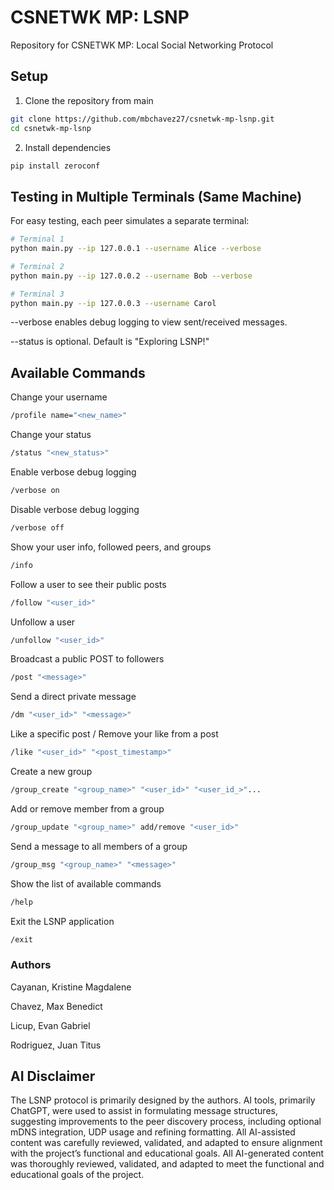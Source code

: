 # CSNETWK MP: LSNP
Repository for CSNETWK MP: Local Social Networking Protocol

## Setup
1. Clone the repository from main

```bash
git clone https://github.com/mbchavez27/csnetwk-mp-lsnp.git
cd csnetwk-mp-lsnp
```

2. Install dependencies
```bash
pip install zeroconf
```

## Testing in Multiple Terminals (Same Machine)
For easy testing, each peer simulates a separate terminal:
```bash
# Terminal 1 
python main.py --ip 127.0.0.1 --username Alice --verbose

# Terminal 2 
python main.py --ip 127.0.0.2 --username Bob --verbose

# Terminal 3
python main.py --ip 127.0.0.3 --username Carol

```
--verbose enables debug logging to view sent/received messages.

--status is optional. Default is "Exploring LSNP!"

## Available Commands
Change your username
```bash
/profile name="<new_name>"
```
Change your status
```bash
/status "<new_status>"
```
Enable verbose debug logging
```bash
/verbose on 
```
Disable verbose debug logging
```bash
/verbose off
```
Show your user info, followed peers, and groups
```bash
/info
```
Follow a user to see their public posts
```bash
/follow "<user_id>"
```
Unfollow a user
```bash
/unfollow "<user_id>"
```
Broadcast a public POST to followers
```bash
/post "<message>"
```
Send a direct private message
```bash
/dm "<user_id>" "<message>"
```
Like a specific post / Remove your like from a post
```bash
/like "<user_id>" "<post_timestamp>"
```
Create a new group
```bash
/group_create "<group_name>" "<user_id>" "<user_id_>"...
```
Add or remove member from a group
```bash
/group_update "<group_name>" add/remove "<user_id>"
```
Send a message to all members of a group
```bash
/group_msg "<group_name>" "<message>"
```
Show the list of available commands
```bash
/help
```
Exit the LSNP application
```bash
/exit
```
### Authors
Cayanan, Kristine Magdalene

Chavez, Max Benedict

Licup, Evan Gabriel

Rodriguez, Juan Titus

## AI Disclaimer
The LSNP protocol is primarily designed by the authors. AI tools, primarily ChatGPT, were used to assist in formulating message structures, suggesting improvements to the peer discovery process, including optional mDNS integration, UDP usage and refining formatting. All AI-assisted content was carefully reviewed, validated, and adapted to ensure alignment with the project’s functional and educational goals. All AI-generated content was thoroughly reviewed, validated, and adapted to meet the functional and educational goals of the project.